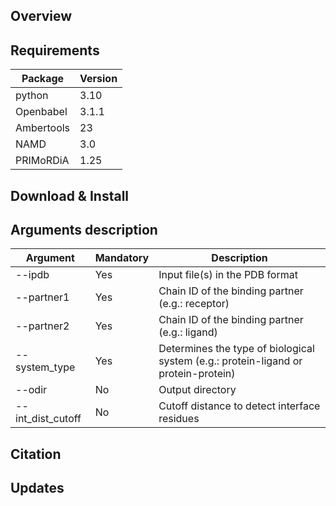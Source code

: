 ## Overview

## Requirements

| Package        | Version |
|----------------|---------|
| python         | 3.10    |
| Openbabel      | 3.1.1   |
| Ambertools     | 23      | 
| NAMD           | 3.0     |
| PRIMoRDiA      | 1.25    |

## Download & Install

## Arguments description
| Argument            | Mandatory | Description |
|---------------------|-----------|-------------|
| -\-ipdb             | Yes       | Input file(s) in the PDB format |
| -\-partner1         | Yes       | Chain ID of the binding partner (e.g.: receptor) |
| -\-partner2         | Yes       | Chain ID of the binding partner (e.g.: ligand) |
| -\-system_type      | Yes       | Determines the type of biological system (e.g.: protein-ligand or protein-protein) |
| -\-odir             | No        | Output directory |
| -\-int_dist_cutoff  | No        | Cutoff distance to detect interface residues |

## Citation

## Updates
